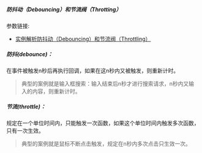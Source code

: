 ##### 防抖动（Debouncing）和节流阀（Throtting）
参数链接:

- [实例解析防抖动（Debouncing）和节流阀（Throttling）](http://www.css88.com/archives/7010)


##### 防抖(debounce)：

在事件被触发n秒后再执行回调，如果在这n秒内又被触发，则重新计时。

> 典型的案例就是输入框搜索：输入结束后n秒才进行搜索请求，n秒内又输入的内容，则重新计时。

##### 节流(throttle)：

规定在一个单位时间内，只能触发一次函数，如果这个单位时间内触发多次函数，只有一次生效。

> 典型的案例就是鼠标不断点击触发，规定在n秒内多次点击只生效一次。
